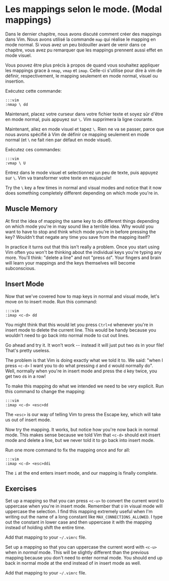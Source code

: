 Les mappings selon le mode. (Modal mappings)
============================================

Dans le dernier chapitre, nous avons discuté comment créer des mappings dans
Vim. Nous avons utilisé la commande `map` qui réalise le mapping en mode normal.
Si vous avez un peu bidouiller avant de venir dans ce chapitre, vous avez pu
remarquer que les mappings prennent aussi effet en mode visuel.

Vous pouvez être plus précis à propos de quand vous souhaitez appliquer les
mappings grace à `nmap`, `vmap` et `imap`. Celle-ci s'utilise pour dire à vim de
définir, respectivement,  le mapping seulement en mode normal, visuel ou insertion.

Exécutez cette commande:

    :::vim
    :nmap \ dd

Maintenant, placez votre curseur dans votre fichier texte et soyez sûr d'être en
mode normal, puis appuyez sur `\`. Vim supprimera la ligne courante.

Maintenant, allez en mode visuel et tapez `\`.  Rien ne va se passer, parce
que nous avons spécifié à Vim de définir ce mapping seulement en mode normal (et
`\` ne fait rien par défaut en mode visuel).

Exécutez ces commandes:

    :::vim
    :vmap \ U

Entrez dans le mode visuel et selectionnez un peu de texte, puis appuyez sur
`\`. Vim va transformer votre texte en majuscule!

Try the `\` key a few times in normal and visual modes and notice that it now
does something completely different depending on which mode you're in.

Muscle Memory
-------------

At first the idea of mapping the same key to do different things depending on
which mode you're in may sound like a terrible idea.  Why would you want to
have to stop and think which mode you're in before pressing the key?  Wouldn't
that negate any time you save from the mapping itself?

In practice it turns out that this isn't really a problem.  Once you start using
Vim often you won't be thinking about the individual keys you're typing any
more.  You'll think: "delete a line" and not "press `dd`".  Your fingers and
brain will learn your mappings and the keys themselves will become subconscious.

Insert Mode
-----------

Now that we've covered how to map keys in normal and visual mode, let's move on
to insert mode.  Run this command:

    :::vim
    :imap <c-d> dd

You might think that this would let you press `Ctrl+d` whenever you're in insert
mode to delete the current line.  This would be handy because you wouldn't need
to go back into normal mode to cut out lines.

Go ahead and try it.  It won't work -- instead it will just put two `d`s in your
file!  That's pretty useless.

The problem is that Vim is doing exactly what we told it to.  We said: "when
I press `<c-d>` I want you to do what pressing `d` and `d` would normally do".
Well, normally when you're in insert mode and press the `d` key twice, you get
two `d`s in a row!

To make this mapping do what we intended we need to be very explicit.  Run this
command to change the mapping:

    :::vim
    :imap <c-d> <esc>dd

The `<esc>` is our way of telling Vim to press the Escape key, which will take
us out of insert mode.

Now try the mapping.  It works, but notice how you're now back in normal mode.
This makes sense because we told Vim that `<c-d>` should exit insert mode and
delete a line, but we never told it to go back into insert mode.

Run one more command to fix the mapping once and for all:

    :::vim
    :imap <c-d> <esc>ddi

The `i` at the end enters insert mode, and our mapping is finally complete.

Exercises
---------

Set up a mapping so that you can press `<c-u>` to convert the current word to
uppercase when you're in insert mode.  Remember that `U` in visual mode will
uppercase the selection.  I find this mapping extremely useful when I'm writing
out the name of a long constant like `MAX_CONNECTIONS_ALLOWED`.  I type out the
constant in lower case and then uppercase it with the mapping instead of holding
shift the entire time.

Add that mapping to your `~/.vimrc` file.

Set up a mapping so that you can uppercase the current word with `<c-u>` when in
*normal* mode.  This will be slightly different than the previous mapping
because you don't need to enter normal mode.  You should end up back in normal
mode at the end instead of in insert mode as well.

Add that mapping to your `~/.vimrc` file.

